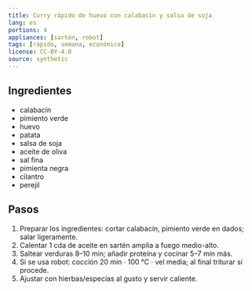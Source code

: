 ```yaml
---
title: Curry rápido de huevo con calabacín y salsa de soja
lang: es
portions: 4
appliances: [sartén, robot]
tags: [rápido, semana, económico]
license: CC-BY-4.0
source: synthetic
---
```

## Ingredientes
- calabacín
- pimiento verde
- huevo
- patata
- salsa de soja
- aceite de oliva
- sal fina
- pimienta negra
- cilantro
- perejil

## Pasos
1. Preparar los ingredientes: cortar calabacín, pimiento verde en dados; salar ligeramente.
2. Calentar 1 cda de aceite en sartén amplia a fuego medio-alto.
3. Saltear verduras 8–10 min; añadir proteína y cocinar 5–7 min más.
4. Si se usa robot: cocción 20 min · 100 °C · vel media; al final triturar si procede.
5. Ajustar con hierbas/especias al gusto y servir caliente.
